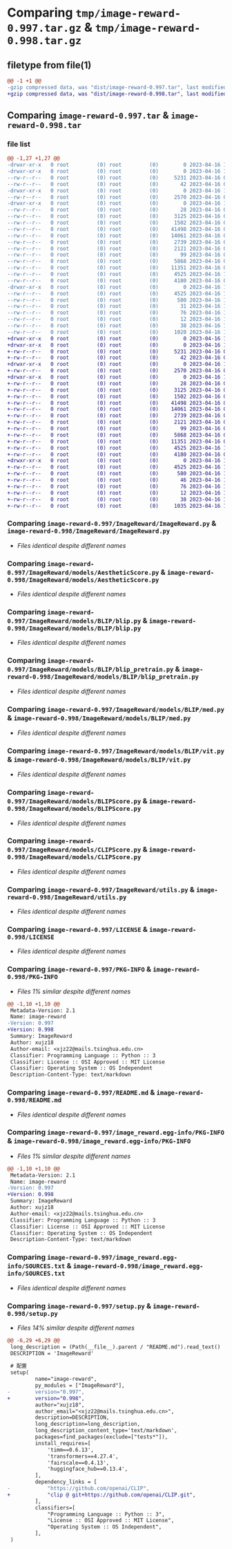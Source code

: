 # Comparing `tmp/image-reward-0.997.tar.gz` & `tmp/image-reward-0.998.tar.gz`

## filetype from file(1)

```diff
@@ -1 +1 @@
-gzip compressed data, was "dist/image-reward-0.997.tar", last modified: Sun Apr 16 13:11:13 2023, max compression
+gzip compressed data, was "dist/image-reward-0.998.tar", last modified: Sun Apr 16 13:15:19 2023, max compression
```

## Comparing `image-reward-0.997.tar` & `image-reward-0.998.tar`

### file list

```diff
@@ -1,27 +1,27 @@
-drwxr-xr-x   0 root         (0) root         (0)        0 2023-04-16 13:11:13.000000 image-reward-0.997/
-drwxr-xr-x   0 root         (0) root         (0)        0 2023-04-16 13:11:13.000000 image-reward-0.997/ImageReward/
--rw-r--r--   0 root         (0) root         (0)     5231 2023-04-16 05:25:28.000000 image-reward-0.997/ImageReward/ImageReward.py
--rw-r--r--   0 root         (0) root         (0)       42 2023-04-16 05:51:49.000000 image-reward-0.997/ImageReward/__init__.py
-drwxr-xr-x   0 root         (0) root         (0)        0 2023-04-16 13:11:13.000000 image-reward-0.997/ImageReward/models/
--rw-r--r--   0 root         (0) root         (0)     2570 2023-04-16 05:25:28.000000 image-reward-0.997/ImageReward/models/AestheticScore.py
-drwxr-xr-x   0 root         (0) root         (0)        0 2023-04-16 13:11:13.000000 image-reward-0.997/ImageReward/models/BLIP/
--rw-r--r--   0 root         (0) root         (0)       28 2023-04-16 05:53:10.000000 image-reward-0.997/ImageReward/models/BLIP/__init__.py
--rw-r--r--   0 root         (0) root         (0)     3125 2023-04-16 05:25:28.000000 image-reward-0.997/ImageReward/models/BLIP/blip.py
--rw-r--r--   0 root         (0) root         (0)     1502 2023-04-16 05:25:28.000000 image-reward-0.997/ImageReward/models/BLIP/blip_pretrain.py
--rw-r--r--   0 root         (0) root         (0)    41498 2023-04-16 05:25:28.000000 image-reward-0.997/ImageReward/models/BLIP/med.py
--rw-r--r--   0 root         (0) root         (0)    14061 2023-04-16 05:25:28.000000 image-reward-0.997/ImageReward/models/BLIP/vit.py
--rw-r--r--   0 root         (0) root         (0)     2739 2023-04-16 05:25:28.000000 image-reward-0.997/ImageReward/models/BLIPScore.py
--rw-r--r--   0 root         (0) root         (0)     2121 2023-04-16 05:25:28.000000 image-reward-0.997/ImageReward/models/CLIPScore.py
--rw-r--r--   0 root         (0) root         (0)       99 2023-04-16 05:53:38.000000 image-reward-0.997/ImageReward/models/__init__.py
--rw-r--r--   0 root         (0) root         (0)     5868 2023-04-16 05:25:28.000000 image-reward-0.997/ImageReward/utils.py
--rw-r--r--   0 root         (0) root         (0)    11351 2023-04-16 05:25:28.000000 image-reward-0.997/LICENSE
--rw-r--r--   0 root         (0) root         (0)     4525 2023-04-16 13:11:13.000000 image-reward-0.997/PKG-INFO
--rw-r--r--   0 root         (0) root         (0)     4180 2023-04-16 05:25:28.000000 image-reward-0.997/README.md
-drwxr-xr-x   0 root         (0) root         (0)        0 2023-04-16 13:11:13.000000 image-reward-0.997/image_reward.egg-info/
--rw-r--r--   0 root         (0) root         (0)     4525 2023-04-16 13:11:13.000000 image-reward-0.997/image_reward.egg-info/PKG-INFO
--rw-r--r--   0 root         (0) root         (0)      580 2023-04-16 13:11:13.000000 image-reward-0.997/image_reward.egg-info/SOURCES.txt
--rw-r--r--   0 root         (0) root         (0)       31 2023-04-16 13:11:13.000000 image-reward-0.997/image_reward.egg-info/dependency_links.txt
--rw-r--r--   0 root         (0) root         (0)       76 2023-04-16 13:11:13.000000 image-reward-0.997/image_reward.egg-info/requires.txt
--rw-r--r--   0 root         (0) root         (0)       12 2023-04-16 13:11:13.000000 image-reward-0.997/image_reward.egg-info/top_level.txt
--rw-r--r--   0 root         (0) root         (0)       38 2023-04-16 13:11:13.000000 image-reward-0.997/setup.cfg
--rw-r--r--   0 root         (0) root         (0)     1020 2023-04-16 13:10:53.000000 image-reward-0.997/setup.py
+drwxr-xr-x   0 root         (0) root         (0)        0 2023-04-16 13:15:19.000000 image-reward-0.998/
+drwxr-xr-x   0 root         (0) root         (0)        0 2023-04-16 13:15:19.000000 image-reward-0.998/ImageReward/
+-rw-r--r--   0 root         (0) root         (0)     5231 2023-04-16 05:25:28.000000 image-reward-0.998/ImageReward/ImageReward.py
+-rw-r--r--   0 root         (0) root         (0)       42 2023-04-16 05:51:49.000000 image-reward-0.998/ImageReward/__init__.py
+drwxr-xr-x   0 root         (0) root         (0)        0 2023-04-16 13:15:19.000000 image-reward-0.998/ImageReward/models/
+-rw-r--r--   0 root         (0) root         (0)     2570 2023-04-16 05:25:28.000000 image-reward-0.998/ImageReward/models/AestheticScore.py
+drwxr-xr-x   0 root         (0) root         (0)        0 2023-04-16 13:15:19.000000 image-reward-0.998/ImageReward/models/BLIP/
+-rw-r--r--   0 root         (0) root         (0)       28 2023-04-16 05:53:10.000000 image-reward-0.998/ImageReward/models/BLIP/__init__.py
+-rw-r--r--   0 root         (0) root         (0)     3125 2023-04-16 05:25:28.000000 image-reward-0.998/ImageReward/models/BLIP/blip.py
+-rw-r--r--   0 root         (0) root         (0)     1502 2023-04-16 05:25:28.000000 image-reward-0.998/ImageReward/models/BLIP/blip_pretrain.py
+-rw-r--r--   0 root         (0) root         (0)    41498 2023-04-16 05:25:28.000000 image-reward-0.998/ImageReward/models/BLIP/med.py
+-rw-r--r--   0 root         (0) root         (0)    14061 2023-04-16 05:25:28.000000 image-reward-0.998/ImageReward/models/BLIP/vit.py
+-rw-r--r--   0 root         (0) root         (0)     2739 2023-04-16 05:25:28.000000 image-reward-0.998/ImageReward/models/BLIPScore.py
+-rw-r--r--   0 root         (0) root         (0)     2121 2023-04-16 05:25:28.000000 image-reward-0.998/ImageReward/models/CLIPScore.py
+-rw-r--r--   0 root         (0) root         (0)       99 2023-04-16 05:53:38.000000 image-reward-0.998/ImageReward/models/__init__.py
+-rw-r--r--   0 root         (0) root         (0)     5868 2023-04-16 05:25:28.000000 image-reward-0.998/ImageReward/utils.py
+-rw-r--r--   0 root         (0) root         (0)    11351 2023-04-16 05:25:28.000000 image-reward-0.998/LICENSE
+-rw-r--r--   0 root         (0) root         (0)     4525 2023-04-16 13:15:19.000000 image-reward-0.998/PKG-INFO
+-rw-r--r--   0 root         (0) root         (0)     4180 2023-04-16 05:25:28.000000 image-reward-0.998/README.md
+drwxr-xr-x   0 root         (0) root         (0)        0 2023-04-16 13:15:19.000000 image-reward-0.998/image_reward.egg-info/
+-rw-r--r--   0 root         (0) root         (0)     4525 2023-04-16 13:15:19.000000 image-reward-0.998/image_reward.egg-info/PKG-INFO
+-rw-r--r--   0 root         (0) root         (0)      580 2023-04-16 13:15:19.000000 image-reward-0.998/image_reward.egg-info/SOURCES.txt
+-rw-r--r--   0 root         (0) root         (0)       46 2023-04-16 13:15:19.000000 image-reward-0.998/image_reward.egg-info/dependency_links.txt
+-rw-r--r--   0 root         (0) root         (0)       76 2023-04-16 13:15:19.000000 image-reward-0.998/image_reward.egg-info/requires.txt
+-rw-r--r--   0 root         (0) root         (0)       12 2023-04-16 13:15:19.000000 image-reward-0.998/image_reward.egg-info/top_level.txt
+-rw-r--r--   0 root         (0) root         (0)       38 2023-04-16 13:15:19.000000 image-reward-0.998/setup.cfg
+-rw-r--r--   0 root         (0) root         (0)     1035 2023-04-16 13:15:04.000000 image-reward-0.998/setup.py
```

### Comparing `image-reward-0.997/ImageReward/ImageReward.py` & `image-reward-0.998/ImageReward/ImageReward.py`

 * *Files identical despite different names*

### Comparing `image-reward-0.997/ImageReward/models/AestheticScore.py` & `image-reward-0.998/ImageReward/models/AestheticScore.py`

 * *Files identical despite different names*

### Comparing `image-reward-0.997/ImageReward/models/BLIP/blip.py` & `image-reward-0.998/ImageReward/models/BLIP/blip.py`

 * *Files identical despite different names*

### Comparing `image-reward-0.997/ImageReward/models/BLIP/blip_pretrain.py` & `image-reward-0.998/ImageReward/models/BLIP/blip_pretrain.py`

 * *Files identical despite different names*

### Comparing `image-reward-0.997/ImageReward/models/BLIP/med.py` & `image-reward-0.998/ImageReward/models/BLIP/med.py`

 * *Files identical despite different names*

### Comparing `image-reward-0.997/ImageReward/models/BLIP/vit.py` & `image-reward-0.998/ImageReward/models/BLIP/vit.py`

 * *Files identical despite different names*

### Comparing `image-reward-0.997/ImageReward/models/BLIPScore.py` & `image-reward-0.998/ImageReward/models/BLIPScore.py`

 * *Files identical despite different names*

### Comparing `image-reward-0.997/ImageReward/models/CLIPScore.py` & `image-reward-0.998/ImageReward/models/CLIPScore.py`

 * *Files identical despite different names*

### Comparing `image-reward-0.997/ImageReward/utils.py` & `image-reward-0.998/ImageReward/utils.py`

 * *Files identical despite different names*

### Comparing `image-reward-0.997/LICENSE` & `image-reward-0.998/LICENSE`

 * *Files identical despite different names*

### Comparing `image-reward-0.997/PKG-INFO` & `image-reward-0.998/PKG-INFO`

 * *Files 1% similar despite different names*

```diff
@@ -1,10 +1,10 @@
 Metadata-Version: 2.1
 Name: image-reward
-Version: 0.997
+Version: 0.998
 Summary: ImageReward
 Author: xujz18
 Author-email: <xjz22@mails.tsinghua.edu.cn>
 Classifier: Programming Language :: Python :: 3
 Classifier: License :: OSI Approved :: MIT License
 Classifier: Operating System :: OS Independent
 Description-Content-Type: text/markdown
```

### Comparing `image-reward-0.997/README.md` & `image-reward-0.998/README.md`

 * *Files identical despite different names*

### Comparing `image-reward-0.997/image_reward.egg-info/PKG-INFO` & `image-reward-0.998/image_reward.egg-info/PKG-INFO`

 * *Files 1% similar despite different names*

```diff
@@ -1,10 +1,10 @@
 Metadata-Version: 2.1
 Name: image-reward
-Version: 0.997
+Version: 0.998
 Summary: ImageReward
 Author: xujz18
 Author-email: <xjz22@mails.tsinghua.edu.cn>
 Classifier: Programming Language :: Python :: 3
 Classifier: License :: OSI Approved :: MIT License
 Classifier: Operating System :: OS Independent
 Description-Content-Type: text/markdown
```

### Comparing `image-reward-0.997/image_reward.egg-info/SOURCES.txt` & `image-reward-0.998/image_reward.egg-info/SOURCES.txt`

 * *Files identical despite different names*

### Comparing `image-reward-0.997/setup.py` & `image-reward-0.998/setup.py`

 * *Files 14% similar despite different names*

```diff
@@ -6,29 +6,29 @@
 long_description = (Path(__file__).parent / "README.md").read_text()
 DESCRIPTION = 'ImageReward'
 
 # 配置
 setup(
         name="image-reward", 
         py_modules = ["ImageReward"],
-        version="0.997",
+        version="0.998",
         author="xujz18",
         author_email="<xjz22@mails.tsinghua.edu.cn>",
         description=DESCRIPTION,
         long_description=long_description,
         long_description_content_type='text/markdown',
         packages=find_packages(exclude=["tests*"]),
         install_requires=[
             'timm==0.6.13',
             'transformers==4.27.4',
             'fairscale==0.4.13',
             'huggingface_hub==0.13.4',
         ],
         dependency_links = [
-            "https://github.com/openai/CLIP",
+            "clip @ git+https://github.com/openai/CLIP.git",
         ],
         classifiers=[
             "Programming Language :: Python :: 3",
             "License :: OSI Approved :: MIT License",
             "Operating System :: OS Independent",
         ],
 )
```

